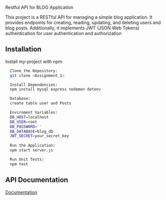 
Restful API for BLOG Application

This project is a RESTful API for managing a simple blog application. It provides endpoints for creating, reading, updating, and deleting users and blog posts. Additionally, it implements JWT (JSON Web Tokens) authentication for user authentication and authorization




## Installation

Install my-project with npm

```bash 
  Clone the Repository:
  git clone <Assignment_1>

  Install Dependencies:
  npm install mysql express nodemon dotenv

  Database:
  create table user and Posts

  Enviroment Variables:
  DB_HOST=localhost
  DB_USER=root
  DB_PASSWORD=''
  DB_DATABASE=blog_db
  JWT_SECRET=your_secret_key
 
  Run the Application:
  npm start server.js

  Run Unit Tests:
  npm test
```

## API Documentation

[Documentation](https://docs.google.com/document/d/1bnmadOq0WQmEW7pD3GBDM9xnwthq4Yr2/edit)

